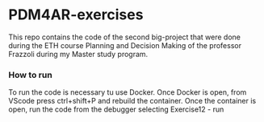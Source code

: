 # PDM4AR-exercises

This repo contains the code of the second big-project that were done during the ETH course Planning and Decision Making of the professor Frazzoli during my Master study program.

### How to run

To run the code is necessary tu use Docker. Once Docker is open, from VScode press ctrl+shift+P and rebuild the container. Once the container is open, run the code from the debugger selecting Exercise12 - run

